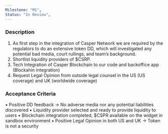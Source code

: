 ```yaml
---
Milestone: "M1",
Status: "In Review",
---
```

<!--lang:en--> 
### Description

1. As first step in the integration of Casper Network we are required by the regulators to do an
extensive token DD, which will investigated any potential bad media, court rullings, and team’s
background.
2. Shortlist liquidity providers of $CSRP.
3. Tech Integration of Casper Blockchain to our code and backoffice app (Blockahin integration)
4. Request Legal Opinion from outside legal counsel in the US (US coverage) and UK (worldwide
coverage)

### Acceptance Criteria
▪ Positive DD feedback -> No adverse media nor any potential liabilities discovered
▪ Liquidity provider selected and ready to provide liquidity to users
▪ Blockchain integration completed, $CSPR available on the widget in sandbox environment
▪ Positive Legal Opinion in both US and UK -> Token is not a security

